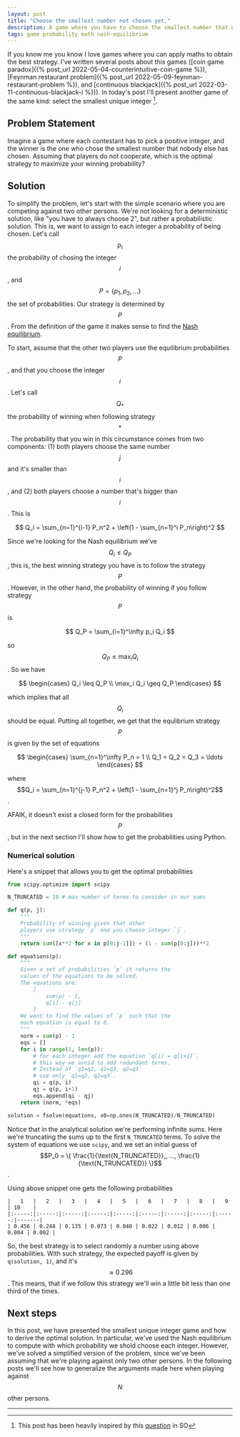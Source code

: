 ```yaml
---
layout: post
title: "Choose the smallest number not chosen yet."
description: A game where you have to choose the smallest number that nobody has chosen yet. 
tags: game probability math nash-equilibrium
---
```


If you know me you know I love games where you can apply maths to obtain the best strategy. I've written several posts about this games ([coin game paradox]({% post_url 2022-05-04-counterintuitive-coin-game %}), [Feynman restaurant problem]({% post_url 2022-05-09-feynman-restaurant-problem %}), and [continuous blackjack]({% post_url 2022-03-11-continuous-blackjack-i %})). In today's post I'll present another game of the same kind: select the smallest unique integer [^1].

## Problem Statement

Imagine a game where each contestant has to pick a positive integer, and the winner is the one who chose the smallest number that nobody else has chosen. Assuming that players do not cooperate, which is the optimal strategy to maximize your winning probability?

## Solution

To simplify the problem, let's start with the simple scenario where you are competing against two other persons. We're not looking for a deterministic solution, like "you have to always choose 2", but rather a probabilistic solution. This is, we want to assign to each integer a probability of being chosen. Let's call $$p_i$$ the probability of chosing the integer $$i$$, and $$P = \{ p_1, p_2, ... \}$$ the set of probabilities. Our strategy is determined by $$P$$. From the definition of the game it makes sense to find the [Nash equilibrium](https://en.wikipedia.org/wiki/Nash_equilibrium).

To start, assume that the other two players use the equilibrium probabilities $$P$$, and that you choose the integer $$i$$. Let's call $$Q_*$$ the probability of winning when following strategy $$*$$. The probability that you win in this circumstance comes from two components: (1) both players choose the same number $$j$$ and it's smaller than $$i$$, and (2) both players choose a number that's bigger than $$i$$. This is

$$
Q_i = \sum_{n=1}^{i-1} P_n^2 + \left(1 - \sum_{n=1}^i P_n\right)^2
$$

Since we're looking for the Nash equilibrium we've $$Q_i \leq Q_P$$, this is, the best winning strategy you have is to follow the strategy $$P$$. However, in the other hand, the probability of winning if you follow strategy $$P$$ is

$$
Q_P = \sum_{i=1}^\infty p_i Q_i
$$

so $$Q_P \leq \max_i Q_i$$. So we have

$$
\begin{cases}
Q_i \leq Q_P \\
\max_i Q_i \geq Q_P
\end{cases}
$$

which implies that all $$Q_i$$ should be equal. Putting all together, we get that the equlibrium strategy $$P$$ is given by the set of equations

$$ 
\begin{cases}
\sum_{n=1}^\infty P_n = 1 \\
Q_1 = Q_2 = Q_3 = \ldots 
\end{cases}
$$

where $$Q_i = \sum_{n=1}^{j-1} P_n^2 + \left(1 - \sum_{n=1}^j P_n\right)^2$$.

AFAIK, it doesn't exist a closed form for the probabilities $$P$$, but in the next section I'll show how to get the probabilities using Python.

### Numerical solution

Here's a snippet that allows you to get the optimal probabilities

```python
from scipy.optimize import scipy

N_TRUNCATED = 10 # max number of terms to consider in our sums

def q(p, j):
    """
    Probability of winning given that other 
    players use strategy `p` and you choose integer `j`.
    """
    return sum([x**2 for x in p[0:j-1]]) + (1 - sum(p[0:j]))**2

def equations(p):
    """
    Given a set of probabilities `p` it returns the
    values of the equations to be solved.
    The equations are:
        [
            sum(p) - 1,
            q[i] - q[j]
        ]
    We want to find the values of `p` such that the 
    each equation is equal to 0.
    """
    norm = sum(p) - 1
    eqs = []
    for i in range(1, len(p)):
        # for each integer add the equation `q[i] = q[i+1]`.
        # this way we avoid to add redundant terms. 
        # Instead of `q1=q2, q1=q3, q2=q3`
        # use only `q1=q2, q2=q3`.
        qi = q(p, i)
        qj = q(p, i+1)
        eqs.append(qi - qj)
    return (norm, *eqs)

solution = fsolve(equations, x0=np.ones(N_TRUNCATED)/N_TRUNCATED)
```

Notice that in the analytical solution we're performing infinite sums. Here we're truncating the sums up to the first `N_TRUNCATED` terms. To solve the system of equations we use `scipy`, and we set an initial guess of $$P_0 = \{ \frac{1}{\text{N_TRUNCATED}},, ..., \frac{1}{\text{N_TRUNCATED}} \}$$.

Using above snippet one gets the following probabilities

```
|   1   |   2   |   3   |   4   |   5   |   6   |   7   |   8   |   9   | 10    |
|:-----:|:-----:|:-----:|:-----:|:-----:|:-----:|:-----:|:-----:|:-----:|-------|
| 0.456 | 0.248 | 0.135 | 0.073 | 0.040 | 0.022 | 0.012 | 0.006 | 0.004 | 0.002 |
```

So, the best strategy is to select randomly a number using above probabilities. With such strategy, the expected payoff is given by `q(solution, 1)`, and it's $$\approx 0.296$$. This means, that if we follow this strategy we'll win a little bit less than one third of the times.

## Next steps

In this post, we have presented the smallest unique integer game and how to derive the optimal solution. In particular, we've used the Nash equilibrium to compute with which probability we shold choose each integer. However, we've solved a simplified version of the problem, since we've been assuming that we're playing against only two other persons. In the following posts we'll see how to generalize the arguments made here when playing against $$N$$ other persons.


---

[^1]: This post has been heavily inspired by this [question](https://math.stackexchange.com/questions/80714/game-theory-unsure-how-to-proceed-with-this-question) in SO